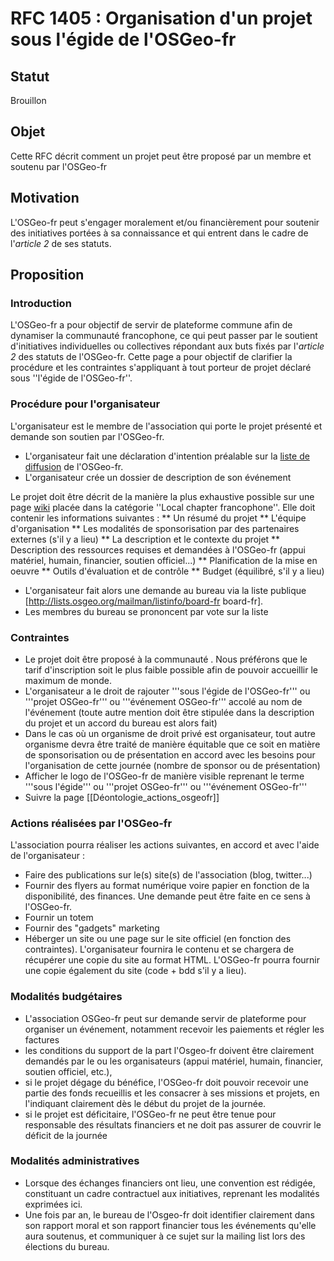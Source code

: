 RFC 1405 : Organisation d'un projet sous l'égide de l'OSGeo-fr
==============================================================

## Statut

Brouillon

## Objet

Cette RFC décrit comment un projet peut être proposé par un membre et soutenu par l'OSGeo-fr

## Motivation

L'OSGeo-fr peut s'engager moralement et/ou financièrement pour soutenir des initiatives portées à sa connaissance et qui entrent dans le cadre de l'*article 2* de ses statuts.

## Proposition

### Introduction

L'OSGeo-fr a pour objectif de servir de plateforme commune afin de dynamiser la communauté francophone, ce qui peut passer par le soutient d'initiatives individuelles ou collectives répondant aux buts fixés par l'*article 2* des statuts de l'OSGeo-fr. Cette page a pour objectif de clarifier la procédure et les contraintes s'appliquant à tout porteur de projet déclaré sous ''l'égide de l'OSGeo-fr''.

### Procédure pour l'organisateur

L'organisateur est le membre de l'association qui porte le projet présenté et demande son soutien par l'OSGeo-fr.

* L'organisateur fait une déclaration d'intention préalable sur la [liste de diffusion](http://lists.osgeo.org/listinfo/francophone) de l'OSGeo-fr.
* L'organisateur crée un dossier de description de son événement

Le projet doit être décrit de la manière la plus exhaustive possible sur une page [wiki](http://wiki.osgeo.org/wiki/Francophone_OSGeo_Chapter) placée dans la catégorie ''Local chapter francophone''. Elle doit contenir les informations suivantes :
** Un résumé du projet
** L'équipe d'organisation
** Les modalités de sponsorisation par des partenaires externes (s'il y a lieu)
** La description et le contexte du projet
** Description des ressources requises et demandées à l'OSGeo-fr (appui matériel, humain, financier, soutien officiel...)
** Planification de la mise en oeuvre
** Outils d'évaluation et de contrôle
** Budget (équilibré, s'il y a lieu)

* L'organisateur fait alors une demande au bureau via la liste publique [http://lists.osgeo.org/mailman/listinfo/board-fr board-fr].
* Les membres du bureau se prononcent par vote sur la liste

### Contraintes

* Le projet doit être proposé à la communauté . Nous préférons que le tarif d'inscription soit le plus faible possible afin de pouvoir accueillir le maximum de monde.
* L'organisateur a le droit de rajouter '''sous l'égide de l'OSGeo-fr''' ou '''projet OSGeo-fr''' ou '''événement OSGeo-fr''' accolé au nom de l'événement (toute autre mention doit être stipulée dans la description du projet et un accord du bureau est alors fait)
* Dans le cas où un organisme de droit privé est organisateur, tout autre organisme devra être traité de manière équitable que ce soit en matière de sponsorisation ou de présentation en accord avec les besoins pour l'organisation de cette journée (nombre de sponsor ou de présentation)
* Afficher le logo de l'OSGeo-fr de manière visible reprenant le terme '''sous l'égide''' ou '''projet OSGeo-fr''' ou '''événement OSGeo-fr'''
* Suivre la page [[Déontologie_actions_osgeofr]]

### Actions réalisées par l'OSGeo-fr

L'association pourra réaliser les actions suivantes, en accord et avec l'aide de l'organisateur :

* Faire des publications sur le(s) site(s) de l'association (blog, twitter...)
* Fournir des flyers au format numérique voire papier en fonction de la disponibilité, des finances. Une demande peut être faite en ce sens à l'OSGeo-fr.
* Fournir un totem
* Fournir des "gadgets" marketing
* Héberger un site ou une page sur le site officiel (en fonction des contraintes). L'organisateur fournira le contenu et se chargera de récupérer une copie du site au format HTML. L'OSGeo-fr pourra fournir une copie également du site (code + bdd s'il y a lieu).

### Modalités budgétaires

* L'association OSGeo-fr peut sur demande servir de plateforme pour organiser un événement, notamment recevoir les paiements et régler les factures
* les conditions du support de la part l'Osgeo-fr doivent être clairement demandés par le ou les organisateurs (appui matériel, humain, financier, soutien officiel, etc.),
* si le projet dégage du bénéfice, l'OSGeo-fr doit pouvoir recevoir une partie des fonds recueillis et les consacrer à
ses missions et projets, en l'indiquant clairement dès le début du projet de la journée.
* si le projet est déficitaire, l'OSGeo-fr ne peut être tenue pour responsable des résultats financiers et ne doit pas assurer de couvrir le déficit de la journée


### Modalités administratives

* Lorsque des échanges financiers ont lieu, une convention est rédigée, constituant un cadre contractuel aux initiatives, reprenant les modalités exprimées ici.
* Une fois par an, le bureau de l'Osgeo-fr doit identifier clairement dans son rapport moral et son rapport financier tous les événements qu'elle aura soutenus, et communiquer à ce sujet sur la mailing list lors des élections du bureau.
